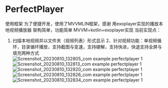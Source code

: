 # PerfectPlayer
使用框架
为了便捷开发，使用了MVVMLIN框架，感谢
用exoplayer实现的播放本地视频播放器
架构简单，功能简单
MVVM+kotlin+exoplayer实现
当前实现点：
1. 扫描本地视频并以文件夹（视频列表）形式显示
2、针对视频功能：单视频循环，目录循环播放，支持截图与变速，支持硬解，支持快进，快退支持全屏与填充两种方式
![Screenshot_20230810_132805_com example perfectplayer 1](https://github.com/uvfv1991/PerfectPlayer/assets/14508351/d3ab67d1-b7a1-473f-beaf-cff271d233fd)
![Screenshot_20230810_132813_com example perfectplayer 1](https://github.com/uvfv1991/PerfectPlayer/assets/14508351/02f032f3-0d5d-460f-a6d2-a3a8bc996cf9)
![Screenshot_20230810_132820_com example perfectplayer 1](https://github.com/uvfv1991/PerfectPlayer/assets/14508351/a12ab165-9c0e-4a65-a644-f00b96017033)
![Screenshot_20230810_132826_com example perfectplayer 1](https://github.com/uvfv1991/PerfectPlayer/assets/14508351/70ef4f9e-e6a3-47df-a4ed-50288b081f42)
![Screenshot_20230810_132834_com example perfectplayer 1](https://github.com/uvfv1991/PerfectPlayer/assets/14508351/dfda52a1-7451-41e0-bd56-45fd937c8705)


